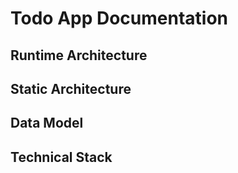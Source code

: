 # Todo App Documentation

## Runtime Architecture

## Static Architecture

## Data Model

## Technical Stack
